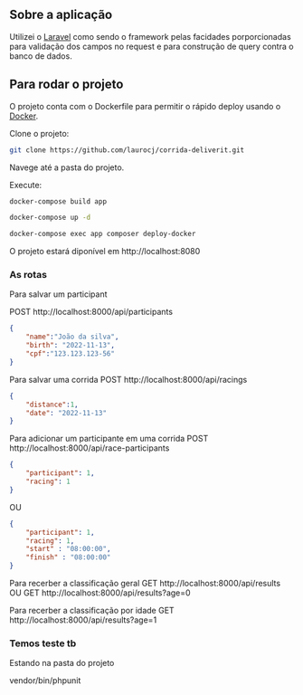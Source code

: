 ## Sobre a aplicação

Utilizei o [Laravel](https://laravel.com) como sendo o framework pelas facidades porporcionadas para validação dos campos no request e para construção de query contra o banco de dados.

## Para rodar o projeto

O projeto conta com o Dockerfile para permitir o rápido deploy usando o [Docker](https://www.docker.com/).

Clone o projeto:
```sh
git clone https://github.com/laurocj/corrida-deliverit.git
```
Navege até a pasta do projeto.

Execute:

```sh
docker-compose build app

docker-compose up -d

docker-compose exec app composer deploy-docker

```

O projeto estará diponível em http://localhost:8080

### As rotas 

Para salvar um participant

POST http://localhost:8000/api/participants
```json
{
    "name":"João da silva",
    "birth": "2022-11-13",
    "cpf":"123.123.123-56"
}
```
Para salvar uma corrida
POST http://localhost:8000/api/racings
```json
{
    "distance":1,
    "date": "2022-11-13"
}
```
Para adicionar um participante em uma corrida
POST http://localhost:8000/api/race-participants 
```json
{
    "participant": 1,
    "racing": 1
}
```
OU
```json
{
    "participant": 1,
    "racing": 1,
    "start" : "08:00:00",
    "finish" : "08:00:00"
}
```

Para recerber a classificação geral
GET http://localhost:8000/api/results 
OU 
GET http://localhost:8000/api/results?age=0

Para recerber a classificação por idade
GET http://localhost:8000/api/results?age=1

### Temos teste tb

Estando na pasta do projeto

vendor/bin/phpunit
